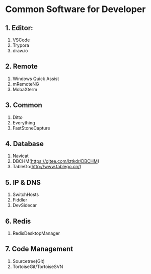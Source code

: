 # Common Software for Developer

## 1. Editor:
1. VSCode
2. Trypora
3. draw.io
## 2. Remote
1. Windows Quick Assist
2. mRemoteNG
3. MobaXterm
## 3. Common 
1. Ditto
2. Everything
3. FastStoneCapture
## 4. Database
1. Navicat
2. DBCHM(https://gitee.com/lztkdr/DBCHM)
3. TableGo(http://www.tablego.cn/)
## 5. IP & DNS
1. SwitchHosts
2. Fiddler
3. DevSidecar
## 6. Redis
1. RedisDesktopManager
## 7. Code Management
1. Sourcetree(Git)
2. TortoiseGit/TortoiseSVN